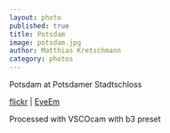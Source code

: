 ```yaml
---
layout: photo
published: true
title: Potsdam
image: potsdam.jpg
author: Matthias Kretschmann
category: photos
---
```


Potsdam at Potsdamer Stadtschloss

[flickr](https://www.flickr.com/photos/krema/13229034343/) | [EyeEm](http://www.eyeem.com/p/32659561)

Processed with VSCOcam with b3 preset